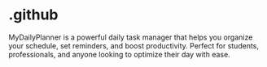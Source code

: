 # .github
MyDailyPlanner is a powerful daily task manager that helps you organize your schedule, set reminders, and boost productivity. Perfect for students, professionals, and anyone looking to optimize their day with ease.
